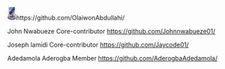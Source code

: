 <p>
  <img src="images/UHS-logo.jpg" style="height:30px;width:20px;>
</p>

<h1>Unity High School Ijoko OTA website GitHub respository</h2>

Overview

This repository contains the source code for the Unity High  school Ijoko OTA website. It aims to provide information about the school, its programs, faculty, and upcoming events.


<h3>Features
</h3>
- Homepage with brief information about the school
- About us Sections where visitor will know more about the school 
- Blogs which contains News, Articles by students of the school and upcoming events
- Contact us Page where visitors can get in touch with the school 


<h3>Technologies used</h3>

>HTML
>CSS
-JavaScript
-Bootstrap
-Web3form API
-Google map API
-Getwave API
-Web share API 
-Google chart API
-Chart Js
-Google font
-Font awesome


<h3>Contributing</h3>
Contributions are welcome! But are limited to the school students. If you'd like to contribute to the project, please follow these steps:
1. Fork the repository
2. Create a new branch (`git checkout -b feature/your-feature`)
3. Make your changes
4. Test your changes locally
5. Commit your changes (`git commit -am 'Add your feature'`)
6. Push to the branch (`git push origin feature/your-feature`)
7. Create a new Pull Request



<h3>Developers</h3>

Abdullahi Olaiwon
Team Lead
https://github.com/OlaiwonAbdullahi/


John Nwabueze
Core-contributor
https://github.com/Johnnwabueze01/


Joseph lamidi 
Core-contributor
https://github.com/Jaycode01/


Adedamola Aderogba
Member
https://github.com/AderogbaAdedamola/
